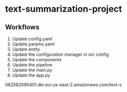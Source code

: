 # text-summarization-project

## Workflows

1. Update config.yaml
2. Update params.yaml
3. Update entity
4. Update the configuration manager in src config
5. Update the components
6. Update the pipeline
7. Update the main.py 
8. Update the app.py





062582090401.dkr.ecr.us-east-2.amazonaws.com/text-s